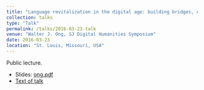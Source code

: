 ```yaml
---
title: "Language revitalization in the digital age: building bridges, empowering communities"
collection: talks
type: "Talk"
permalink: /talks/2016-03-23-talk
venue: "Walter J. Ong, SJ Digital Humanities Symposium"
date: 2016-03-23
location: "St. Louis, Missouri, USA"
---
```


Public lecture.

* Slides: [ong.pdf](/files/ong.pdf)
* [Text of talk](/files/ong-lecture.pdf)

